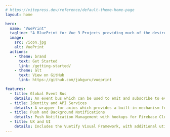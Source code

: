 ```yaml
---
# https://vitepress.dev/reference/default-theme-home-page
layout: home

hero:
  name: "VuePrint"
  tagline: "A BluePrint for Vue 3 Projects providing much of the desired functionality in a consistent and easily configurable manner"
  image:
    src: /icon.jpg
    alt: VuePrint
  actions:
    - theme: brand
      text: Get Started
      link: /getting-started/
    - theme: alt
      text: View on GitHub
      link: https://github.com/jakguru/vueprint

features:
  - title: Global Event Bus
    details: An event bus which can be used to emit and subscribe to events from any component in any tab in the same browser
  - title: Identity and API Services
    details: A wrapper for axios which provides a built-in mechanism for handling bearer authentication and automatic refreshing of tokens
  - title: Push and Background Notifications
    details: Push Notification Management with hookups for Firebase Cloud Messaging Service Workers
  - title: UX and UI
    details: Includes the Vuetify Visual Framework, with additional utilities for more feedback
---
```


